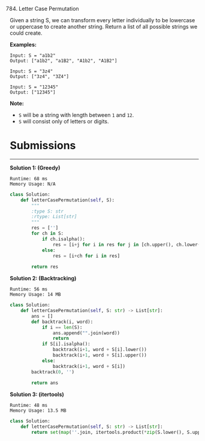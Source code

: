 784. Letter Case Permutation

Given a string S, we can transform every letter individually to be lowercase or uppercase to create another string.  Return a list of all possible strings we could create.

**Examples:**
```
Input: S = "a1b2"
Output: ["a1b2", "a1B2", "A1b2", "A1B2"]

Input: S = "3z4"
Output: ["3z4", "3Z4"]

Input: S = "12345"
Output: ["12345"]
```

**Note:**

* `S` will be a string with length between `1` and `12`.
* `S` will consist only of letters or digits.

# Submissions
---
**Solution 1: (Greedy)**
```
Runtime: 68 ms
Memory Usage: N/A
```
```python
class Solution:
    def letterCasePermutation(self, S):
        """
        :type S: str
        :rtype: List[str]
        """
        res = ['']
        for ch in S:
            if ch.isalpha():
                res = [i+j for i in res for j in [ch.upper(), ch.lower()]]
            else:
                res = [i+ch for i in res]
                
        return res
```

**Solution 2: (Backtracking)**
```
Runtime: 56 ms
Memory Usage: 14 MB
```
```python
class Solution:
    def letterCasePermutation(self, S: str) -> List[str]:
        ans = []
        def backtrack(i, word):
            if i == len(S):
                ans.append("".join(word))
                return
            if S[i].isalpha():
                backtrack(i+1, word + S[i].lower())
                backtrack(i+1, word + S[i].upper())
            else:
                backtrack(i+1, word + S[i])
        backtrack(0, '') 
        
        return ans
```

**Solution 3: (itertools)**
```
Runtime: 48 ms
Memory Usage: 13.5 MB
```
```python
class Solution:
    def letterCasePermutation(self, S: str) -> List[str]:
        return set(map(''.join, itertools.product(*zip(S.lower(), S.upper()))))
```